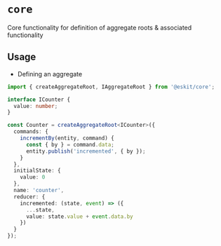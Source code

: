# `core`

Core functionality for definition of aggregate roots & associated functionality

## Usage

- Defining an aggregate

```typescript
import { createAggregateRoot, IAggregateRoot } from '@eskit/core';

interface ICounter {
  value: number;
}

const Counter = createAggregateRoot<ICounter>({
  commands: {
    incrementBy(entity, command) {
      const { by } = command.data;
      entity.publish('incremented', { by });
    }
  },
  initialState: {
    value: 0
  },
  name: 'counter',
  reducer: {
    incremented: (state, event) => ({
      ...state,
      value: state.value + event.data.by
    })
  }
});
```
